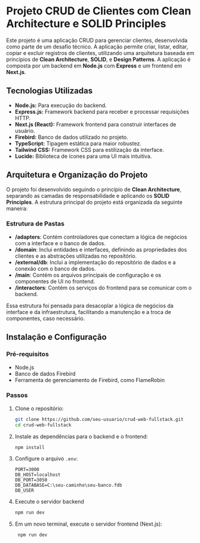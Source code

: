 # Projeto CRUD de Clientes com Clean Architecture e SOLID Principles

Este projeto é uma aplicação CRUD para gerenciar clientes, desenvolvida como parte de um desafio técnico. A aplicação permite criar, listar, editar, copiar e excluir registros de clientes, utilizando uma arquitetura baseada em princípios de **Clean Architecture**, **SOLID**, e **Design Patterns**. A aplicação é composta por um backend em **Node.js** com **Express** e um frontend em **Next.js**. 

## Tecnologias Utilizadas

- **Node.js:** Para execução do backend.
- **Express.js:** Framework backend para receber e processar requisições HTTP.
- **Next.js (React):** Framework frontend para construir interfaces de usuário.
- **Firebird:** Banco de dados utilizado no projeto.
- **TypeScript:** Tipagem estática para maior robustez.
- **Tailwind CSS:** Framework CSS para estilização da interface.
- **Lucide:** Biblioteca de ícones para uma UI mais intuitiva.

## Arquitetura e Organização do Projeto

O projeto foi desenvolvido seguindo o princípio de **Clean Architecture**, separando as camadas de responsabilidade e aplicando os **SOLID Principles**. A estrutura principal do projeto está organizada da seguinte maneira:

### Estrutura de Pastas

- **/adapters**: Contém controladores que conectam a lógica de negócios com a interface e o banco de dados.
- **/domain**: Inclui entidades e interfaces, definindo as propriedades dos clientes e as abstrações utilizadas no repositório.
- **/external/db**: Inclui a implementação do repositório de dados e a conexão com o banco de dados.
- **/main**: Contém os arquivos principais de configuração e os componentes de UI no frontend.
- **/interactors**: Contém os serviços do frontend para se comunicar com o backend.

Essa estrutura foi pensada para desacoplar a lógica de negócios da interface e da infraestrutura, facilitando a manutenção e a troca de componentes, caso necessário.

## Instalação e Configuração

### Pré-requisitos

- Node.js
- Banco de dados Firebird
- Ferramenta de gerenciamento de Firebird, como FlameRobin

### Passos

1. Clone o repositório:
    ```bash
    git clone https://github.com/seu-usuario/crud-web-fullstack.git
    cd crud-web-fullstack
    ```

2. Instale as dependências para o backend e o frontend:
    ```bash
    npm install
    ```

3. Configure o arquivo `.env`:
    ```plaintext
    PORT=3000
    DB_HOST=localhost
    DB_PORT=3050
    DB_DATABASE=C:\seu-caminho\seu-banco.fdb
    DB_USER
    ```
4. Execute o servidor backend
    ```bash
    npm run dev
    ```
5. Em um novo terminal, execute o servidor frontend (Next.js):
   ```bash
    npm run dev
    ```
